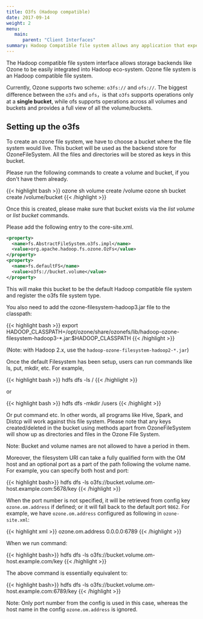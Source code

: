 ```yaml
---
title: O3fs (Hadoop compatible)
date: 2017-09-14
weight: 2
menu:
   main:
      parent: "Client Interfaces"
summary: Hadoop Compatible file system allows any application that expects an HDFS like interface to work against Ozone with zero changes. Frameworks like Apache Spark, YARN and Hive work against Ozone without needing any change. **Bucket level view.**
---
```

<!---
  Licensed to the Apache Software Foundation (ASF) under one or more
  contributor license agreements.  See the NOTICE file distributed with
  this work for additional information regarding copyright ownership.
  The ASF licenses this file to You under the Apache License, Version 2.0
  (the "License"); you may not use this file except in compliance with
  the License.  You may obtain a copy of the License at

      http://www.apache.org/licenses/LICENSE-2.0

  Unless required by applicable law or agreed to in writing, software
  distributed under the License is distributed on an "AS IS" BASIS,
  WITHOUT WARRANTIES OR CONDITIONS OF ANY KIND, either express or implied.
  See the License for the specific language governing permissions and
  limitations under the License.
-->

The Hadoop compatible file system interface allows storage backends like Ozone
to be easily integrated into Hadoop eco-system. Ozone file system is an
Hadoop compatible file system. 

<div class="alert alert-warning" role="alert">

Currently, Ozone supports two scheme: `o3fs://` and `ofs://`.
The biggest difference between the `o3fs` and `ofs`，is that `o3fs` supports operations 
only at a **single bucket**, while ofs supports operations across all volumes and buckets and 
provides a full view of all the volume/buckets.

</div>

## Setting up the o3fs

To create an ozone file system, we have to choose a bucket where the file system would live. This bucket will be used as the backend store for OzoneFileSystem. All the files and directories will be stored as keys in this bucket.

Please run the following commands to create a volume and bucket, if you don't have them already.

{{< highlight bash >}}
ozone sh volume create /volume
ozone sh bucket create /volume/bucket
{{< /highlight >}}

Once this is created, please make sure that bucket exists via the _list volume_ or _list bucket_ commands.

Please add the following entry to the core-site.xml.

```XML
<property>
  <name>fs.AbstractFileSystem.o3fs.impl</name>
  <value>org.apache.hadoop.fs.ozone.OzFs</value>
</property>
<property>
  <name>fs.defaultFS</name>
  <value>o3fs://bucket.volume</value>
</property>
```

This will make this bucket to be the default Hadoop compatible file system and register the o3fs file system type.

You also need to add the ozone-filesystem-hadoop3.jar file to the classpath:

{{< highlight bash >}}
export HADOOP_CLASSPATH=/opt/ozone/share/ozonefs/lib/hadoop-ozone-filesystem-hadoop3-*.jar:$HADOOP_CLASSPATH
{{< /highlight >}}

(Note: with Hadoop 2.x, use the `hadoop-ozone-filesystem-hadoop2-*.jar`)

Once the default Filesystem has been setup, users can run commands like ls, put, mkdir, etc.
For example,

{{< highlight bash >}}
hdfs dfs -ls /
{{< /highlight >}}

or

{{< highlight bash >}}
hdfs dfs -mkdir /users
{{< /highlight >}}


Or put command etc. In other words, all programs like Hive, Spark, and Distcp will work against this file system.
Please note that any keys created/deleted in the bucket using methods apart from OzoneFileSystem will show up as directories and files in the Ozone File System.

Note: Bucket and volume names are not allowed to have a period in them.

Moreover, the filesystem URI can take a fully qualified form with the OM host and an optional port as a part of the path following the volume name.
For example, you can specify both host and port:

{{< highlight bash>}}
hdfs dfs -ls o3fs://bucket.volume.om-host.example.com:5678/key
{{< /highlight >}}

When the port number is not specified, it will be retrieved from config key `ozone.om.address`
if defined; or it will fall back to the default port `9862`.
For example, we have `ozone.om.address` configured as following in `ozone-site.xml`:

{{< highlight xml >}}
  <property>
    <name>ozone.om.address</name>
    <value>0.0.0.0:6789</value>
  </property>
{{< /highlight >}}

When we run command:

{{< highlight bash>}}
hdfs dfs -ls o3fs://bucket.volume.om-host.example.com/key
{{< /highlight >}}

The above command is essentially equivalent to:

{{< highlight bash>}}
hdfs dfs -ls o3fs://bucket.volume.om-host.example.com:6789/key
{{< /highlight >}}

Note: Only port number from the config is used in this case, 
whereas the host name in the config `ozone.om.address` is ignored.

